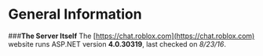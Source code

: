 # General Information
###**The Server Itself**
The [https://chat.roblox.com](https://chat.roblox.com) website runs ASP.NET version **4.0.30319**, last checked on *8/23/16*.

